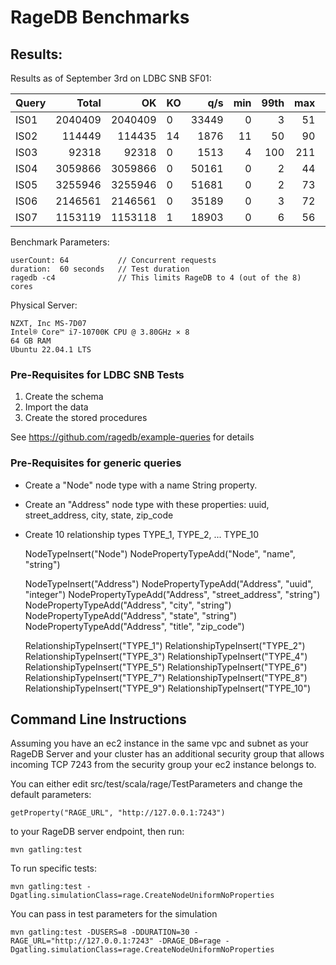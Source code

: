 # RageDB Benchmarks

## Results:

Results as of September 3rd on LDBC SNB SF01:

| Query |    Total |      OK | KO  |   q/s | min | 99th | max | mean |
|-------|---------:|--------:|-----|------:|----:|-----:|----:|-----:|
| IS01  |  2040409 | 2040409 | 0   | 33449 |   0 |    3 |  51 |    2 |
| IS02  |   114449 |  114435 | 14  |  1876 |  11 |   50 |  90 |   34 |
| IS03  |    92318 |   92318 | 0   |  1513 |   4 |  100 | 211 |   42 |
| IS04  |  3059866 | 3059866 | 0   | 50161 |   0 |    2 |  44 |    1 |
| IS05  |  3255946 | 3255946 | 0   | 51681 |   0 |    2 |  73 |    1 |
| IS06  |  2146561 | 2146561 | 0   | 35189 |   0 |    3 |  72 |    2 |
| IS07  |  1153119 | 1153118 | 1   | 18903 |   0 |    6 |  56 |    3 |

Benchmark Parameters:

    userCount: 64           // Concurrent requests
    duration:  60 seconds   // Test duration
    ragedb -c4              // This limits RageDB to 4 (out of the 8) cores

Physical Server:

    NZXT, Inc MS-7D07
    Intel® Core™ i7-10700K CPU @ 3.80GHz × 8
    64 GB RAM
    Ubuntu 22.04.1 LTS

### Pre-Requisites for LDBC SNB Tests

1. Create the schema
2. Import the data
3. Create the stored procedures

See https://github.com/ragedb/example-queries for details

### Pre-Requisites for generic queries

- Create a "Node" node type with a name String property.
- Create an "Address" node type with these properties: uuid, street_address, city, state, zip_code
- Create 10 relationship types TYPE_1, TYPE_2, ... TYPE_10 


    NodeTypeInsert("Node")
    NodePropertyTypeAdd("Node", "name", "string")
    
    NodeTypeInsert("Address")
    NodePropertyTypeAdd("Address", "uuid", "integer")
    NodePropertyTypeAdd("Address", "street_address", "string")
    NodePropertyTypeAdd("Address", "city", "string")
    NodePropertyTypeAdd("Address", "state", "string")
    NodePropertyTypeAdd("Address", "title", "zip_code")
    
    RelationshipTypeInsert("TYPE_1")
    RelationshipTypeInsert("TYPE_2")
    RelationshipTypeInsert("TYPE_3")
    RelationshipTypeInsert("TYPE_4")
    RelationshipTypeInsert("TYPE_5")
    RelationshipTypeInsert("TYPE_6")
    RelationshipTypeInsert("TYPE_7")
    RelationshipTypeInsert("TYPE_8")
    RelationshipTypeInsert("TYPE_9")
    RelationshipTypeInsert("TYPE_10")





Command Line Instructions
-------------------------

Assuming you have an ec2 instance in the same vpc and subnet as your RageDB Server
and your cluster has an additional security group that allows incoming TCP 7243 from
the security group your ec2 instance belongs to.

You can either edit src/test/scala/rage/TestParameters and change the default parameters:

    getProperty("RAGE_URL", "http://127.0.0.1:7243")

to your RageDB server endpoint, then run:

    mvn gatling:test

To run specific tests:

    mvn gatling:test -Dgatling.simulationClass=rage.CreateNodeUniformNoProperties

You can pass in test parameters for the simulation

    mvn gatling:test -DUSERS=8 -DDURATION=30 -RAGE_URL="http://127.0.0.1:7243" -DRAGE_DB=rage -Dgatling.simulationClass=rage.CreateNodeUniformNoProperties

    